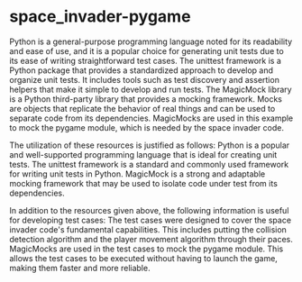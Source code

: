 # space_invader-pygame

Python is a general-purpose programming language noted for its readability and ease of use, and it is a popular choice for generating unit tests due to its ease of writing straightforward test cases.
The unittest framework is a Python package that provides a standardized approach to develop and organize unit tests. It includes tools such as test discovery and assertion helpers that make it simple to develop and run tests.
The MagicMock library is a Python third-party library that provides a mocking framework. Mocks are objects that replicate the behavior of real things and can be used to separate code from its dependencies. MagicMocks are used in this example to mock the pygame module, which is needed by the space invader code.

The utilization of these resources is justified as follows:
Python is a popular and well-supported programming language that is ideal for creating unit tests.
The unittest framework is a standard and commonly used framework for writing unit tests in Python.
MagicMock is a strong and adaptable mocking framework that may be used to isolate code under test from its dependencies.

In addition to the resources given above, the following information is useful for developing test cases:
The test cases were designed to cover the space invader code's fundamental capabilities. This includes putting the collision detection algorithm and the player movement algorithm through their paces.
MagicMocks are used in the test cases to mock the pygame module. This allows the test cases to be executed without having to launch the game, making them faster and more reliable.
